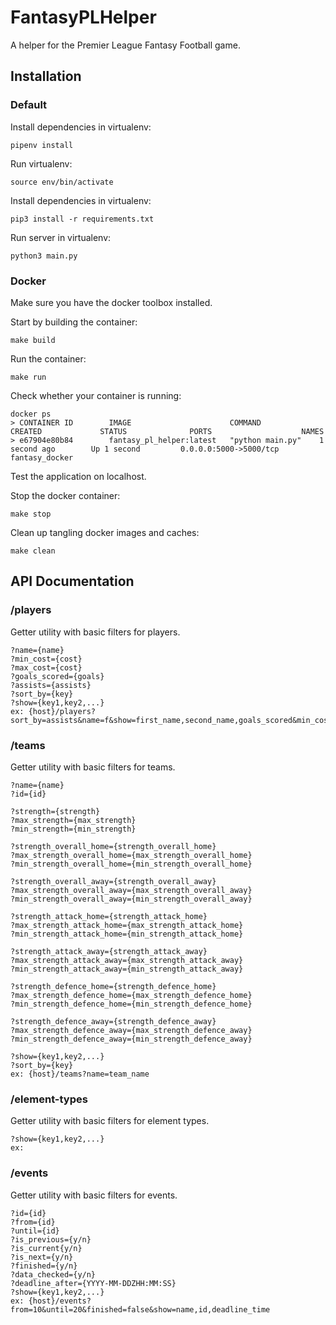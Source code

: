 # FantasyPLHelper
A helper for the Premier League Fantasy Football game. 


## Installation

### Default
Install dependencies in virtualenv:
```
pipenv install
```

Run virtualenv: 
```
source env/bin/activate
```
Install dependencies in virtualenv: 
```
pip3 install -r requirements.txt
```
Run server in virtualenv: 
```
python3 main.py
```

### Docker

Make sure you have the docker toolbox installed.

Start by building the container:
```
make build
```
Run the container:
```
make run
```
Check whether your container is running:
```
docker ps
> CONTAINER ID        IMAGE                      COMMAND             CREATED             STATUS              PORTS                    NAMES
> e67904e80b84        fantasy_pl_helper:latest   "python main.py"    1 second ago        Up 1 second         0.0.0.0:5000->5000/tcp   fantasy_docker
```
Test the application on localhost.

Stop the docker container:
```
make stop
```

Clean up tangling docker images and caches:
```
make clean
```


## API Documentation

### /players
Getter utility with basic filters for players.
```
?name={name}
?min_cost={cost}
?max_cost={cost}
?goals_scored={goals}
?assists={assists}
?sort_by={key}
?show={key1,key2,...}
ex: {host}/players?sort_by=assists&name=f&show=first_name,second_name,goals_scored&min_cost=80
```

### /teams
Getter utility with basic filters for teams.
```
?name={name}
?id={id}

?strength={strength}
?max_strength={max_strength}
?min_strength={min_strength}

?strength_overall_home={strength_overall_home}
?max_strength_overall_home={max_strength_overall_home}
?min_strength_overall_home={min_strength_overall_home}

?strength_overall_away={strength_overall_away}
?max_strength_overall_away={max_strength_overall_away}
?min_strength_overall_away={min_strength_overall_away}

?strength_attack_home={strength_attack_home}
?max_strength_attack_home={max_strength_attack_home}
?min_strength_attack_home={min_strength_attack_home}

?strength_attack_away={strength_attack_away}
?max_strength_attack_away={max_strength_attack_away}
?min_strength_attack_away={min_strength_attack_away}

?strength_defence_home={strength_defence_home}
?max_strength_defence_home={max_strength_defence_home}
?min_strength_defence_home={min_strength_defence_home}

?strength_defence_away={strength_defence_away}
?max_strength_defence_away={max_strength_defence_away}
?min_strength_defence_away={min_strength_defence_away}

?show={key1,key2,...}
?sort_by={key}
ex: {host}/teams?name=team_name
```

### /element-types
Getter utility with basic filters for element types.
```
?show={key1,key2,...}
ex:
```

### /events
Getter utility with basic filters for events.
```
?id={id}
?from={id}
?until={id}
?is_previous={y/n}
?is_current{y/n}
?is_next={y/n}
?finished={y/n}
?data_checked={y/n}
?deadline_after={YYYY-MM-DDZHH:MM:SS}
?show={key1,key2,...}
ex: {host}/events?from=10&until=20&finished=false&show=name,id,deadline_time
```

